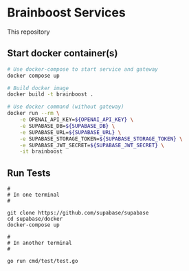 # Brainboost Services

This repository

## Start docker container(s)

```bash
# Use docker-compose to start service and gateway
docker compose up

# Build docker image
docker build -t brainboost .

# Use docker command (without gateway)
docker run --rm \
    -e OPENAI_API_KEY=${OPENAI_API_KEY} \
    -e SUPABASE_DB=${SUPABASE_DB} \
    -e SUPABASE_URL=${SUPABASE_URL} \
    -e SUPABASE_STORAGE_TOKEN=${SUPABASE_STORAGE_TOKEN} \
    -e SUPABASE_JWT_SECRET=${SUPABASE_JWT_SECRET} \
    -it brainboost
```

## Run Tests

```shell
#
# In one terminal
#

git clone https://github.com/supabase/supabase
cd supabase/docker
docker-compose up

#
# In another terminal
#

go run cmd/test/test.go
```